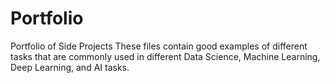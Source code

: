 # Portfolio
Portfolio of Side Projects 
These files contain good examples of different tasks that are commonly used in different Data Science, Machine Learning, Deep Learning, and AI tasks.


